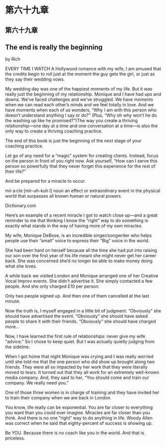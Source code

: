 # 第六十九章

## 第六十九章

## The end is really the beginning

by Rich

EVERY TIME I WATCH A Hollywood romance with my wife, I am amused that the credits begin to roll just at the moment the guy gets the girl, or just as they say their wedding vows.

My wedding day was one of the happiest moments of my life. But it was really just the beginning of my relationship. Monique and I have had ups and downs. We’ve faced challenges and we’ve struggled. We have moments when we can read each other’s minds and we feel totally in love. And we have moments when each of us wonders, “Why I am with this person who doesn’t understand anything I say or do?” \(Plus, “Why oh why won’t he do the washing up like he promised?”\)The way you create a thriving relationship—one day at a time and one conversation at a time—is also the only way to create a thriving coaching practice.

The end of this book is just the beginning of the next stage of your coaching practice.

Let go of any need for a “magic” system for creating clients. Instead, focus on the person in front of you right now. Ask yourself, “How can I serve this person so powerfully that they never forget this experience for the rest of their life?”

And be prepared for a miracle to occur.

mir·a·cle \[mir-uh-kuh l\] noun an effect or extraordinary event in the physical world that surpasses all known human or natural powers

Dictionary.com

Here’s an example of a recent miracle I got to watch close up—and a great reminder to me that thinking I know the “right” way to do something is exactly what stands in the way of having more of my own miracles.

My wife, Monique DeBose, is an incredible singer/songwriter who helps people use their “small” voice to express their “Big” voice in the world.

She had been hard on herself because all the time she had put into raising our son over the first year of his life meant she might never get her career back. She was concerned she’d no longer be able to make money doing what she loves.

A while back we visited London and Monique arranged one of her Creative Vocal Improv events. She didn’t advertise it. She simply contacted a few people. And she only charged £10 per person.

Only two people signed up. And then one of them cancelled at the last minute.

Now the truth is, I myself engaged in a little bit of judgment: “Obviously” she should have advertised the event. “Obviously” she should have asked people to share it with their friends. “Obviously” she should have charged more...

Now, I have learned the first rule of relationships: never give my wife “advice.” So I chose to keep quiet. But I was actually quietly judging from the sideline.

When I got home that night Monique was crying and I was really worried until she told me that the one person who did show up brought along two friends. They were all so impacted by her work that they were literally moved to tears. It turned out that they all work for an extremely well-known media company. And, they said to her, “You should come and train our company. We really need you.”

One of those three women is in charge of training and they have invited her to train their company when we are back in London.

You know, life really can be exponential. You are far closer to everything you want than you could ever imagine. Miracles are far closer than you think. And there is no one “right” way to do anything in life. Woody Allen was correct when he said that eighty-percent of success is showing up.

Be YOU. Because there is no coach like you in the world. And that is priceless.

